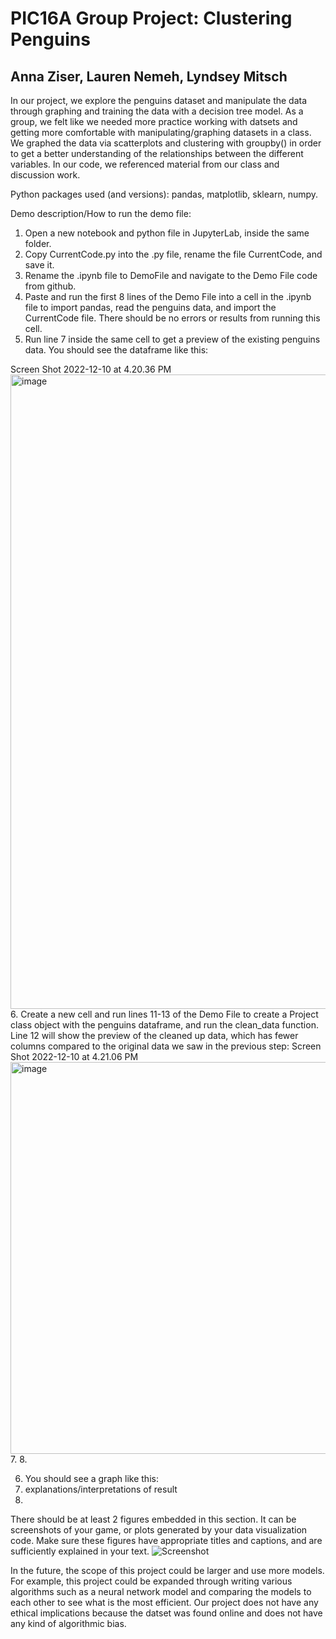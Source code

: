 # PIC16A Group Project: Clustering Penguins
## Anna Ziser, Lauren Nemeh, Lyndsey Mitsch

In our project, we explore the penguins dataset and manipulate the data through graphing and training the data with a decision tree model. As a group, we felt like we needed more practice working with datsets and getting more comfortable with manipulating/graphing datasets in a class. We graphed the data via scatterplots and clustering with groupby() in order to get a better understanding of the relationships between the different variables.  In our code, we referenced material from our class and discussion work.

Python packages used (and versions): pandas, matplotlib, sklearn, numpy.

Demo description/How to run the demo file:
1. Open a new notebook and python file in JupyterLab, inside the same folder.
2. Copy CurrentCode.py into the .py file, rename the file CurrentCode, and save it. 
3. Rename the .ipynb file to DemoFile and navigate to the Demo File code from github.
4. Paste and run the first 8 lines of the Demo File into a cell in the .ipynb file to import pandas, read the penguins data, and import the CurrentCode file. There should be no errors or results from running this cell. 
5. Run line 7 inside the same cell to get a preview of the existing penguins data.  You should see the dataframe like this:

Screen Shot 2022-12-10 at 4.20.36 PM<img width="1015" alt="image" src="https://user-images.githubusercontent.com/114253056/206880731-6302bed7-125b-42d0-95ac-d9fc7bdb2971.png">
6. Create a new cell and run lines 11-13 of the Demo File to create a Project class object with the penguins dataframe, and run the clean_data function. Line 12 will show the preview of the cleaned up data, which has fewer columns compared to the original data we saw in the previous step:
Screen Shot 2022-12-10 at 4.21.06 PM<img width="627" alt="image" src="https://user-images.githubusercontent.com/114253056/206880722-0e26286a-21a6-4583-9619-5d8130e4a0cc.png">
7. 
8. 

6. You should see a graph like this:
7. explanations/interpretations of result
8.

There should be at least 2 figures embedded in this section. It can be screenshots of your game, or plots generated by your data visualization code. Make sure these figures have appropriate titles and captions, and are sufficiently explained in your text.
![Screenshot](screenshot.png)




In the future, the scope of this project could be larger and use more models. For example, this project could be expanded through writing various algorithms such as a neural network model and comparing the models to each other to see what is the most efficient. Our project does not have any ethical implications because the datset was found online and does not have any kind of algorithmic bias.
